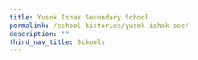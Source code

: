 ```yaml
---
title: Yusok Ishak Secondary School
permalink: /school-histories/yusok-ishak-sec/
description: ""
third_nav_title: Schools
---
```



